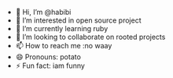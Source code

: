 - 👋 Hi, I’m @habibi
- 👀 I’m interested in open source project
- 🌱 I’m currently learning ruby
- 💞️ I’m looking to collaborate on rooted projects
- 📫 How to reach me :no waay
- 😄 Pronouns: potato
- ⚡ Fun fact: iam funny

<!---
habibixdrill/habibixdrill is a ✨ special ✨ repository because its `README.md` (this file) appears on your GitHub profile.
You can click the Preview link to take a look at your changes.
--->
